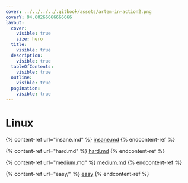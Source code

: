 ```yaml
---
cover: ../../../../.gitbook/assets/artem-in-action2.png
coverY: 94.60266666666666
layout:
  cover:
    visible: true
    size: hero
  title:
    visible: true
  description:
    visible: true
  tableOfContents:
    visible: true
  outline:
    visible: true
  pagination:
    visible: true
---
```


# Linux



{% content-ref url="insane.md" %}
[insane.md](insane.md)
{% endcontent-ref %}

{% content-ref url="hard.md" %}
[hard.md](hard.md)
{% endcontent-ref %}

{% content-ref url="medium.md" %}
[medium.md](medium.md)
{% endcontent-ref %}

{% content-ref url="easy/" %}
[easy](easy/)
{% endcontent-ref %}

